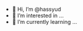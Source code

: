 - 👋 Hi, I’m @hassyud
- 👀 I’m interested in ...
- 🌱 I’m currently learning ...

<!---
hassyud/hassyud is a ✨ special ✨ repository because its `README.md` (this file) appears on your GitHub profile.
You can click the Preview link to take a look at your changes.
--->
